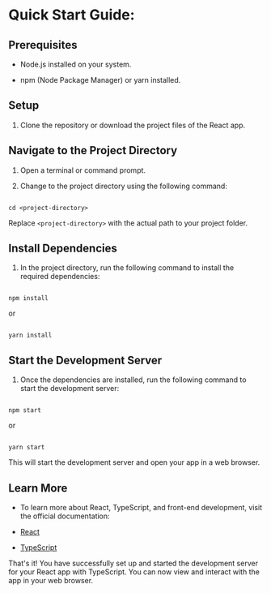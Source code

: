 
# Quick Start Guide:

  

## Prerequisites

- Node.js installed on your system.

- npm (Node Package Manager) or yarn installed.

  

## Setup

1. Clone the repository or download the project files of the React app.

  

## Navigate to the Project Directory

1. Open a terminal or command prompt.

2. Change to the project directory using the following command:

```

cd <project-directory>

```

Replace `<project-directory>` with the actual path to your project folder.

  

## Install Dependencies

1. In the project directory, run the following command to install the required dependencies:

```

npm install

```

or

```

yarn install

```

  

## Start the Development Server

1. Once the dependencies are installed, run the following command to start the development server:

```

npm start

```

or

```

yarn start

```

This will start the development server and open your app in a web browser.

  

## Learn More

- To learn more about React, TypeScript, and front-end development, visit the official documentation:

- [React](https://reactjs.org/)

- [TypeScript](https://www.typescriptlang.org/)

  

That's it! You have successfully set up and started the development server for your React app with TypeScript. You can now view and interact with the app in your web browser.
